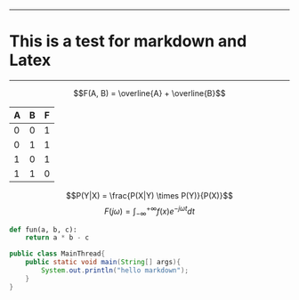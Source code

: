 ##
##
##
##
#
#
#
#
----
# This is a test for markdown and Latex

----

$$F(A, B) = \overline{A} + \overline{B}$$

|A|B|F|
|-|-|-|
|0|0|1|
|0|1|1|
|1|0|1|
|1|1|0|

$$P(Y|X) = \frac{P(X|Y) \times P(Y)}{P(X)}$$
$$F(j\omega) = \int^{+\infty}_{-\infty}f(x)e^{-j\omega t}dt$$

```python
def fun(a, b, c):
    return a * b - c

```

```java
public class MainThread{
    public static void main(String[] args){
        System.out.println("hello markdown");
    }
}



```
